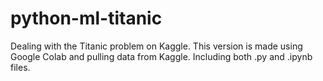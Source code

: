 # python-ml-titanic
Dealing with the Titanic problem on Kaggle. This version is made using Google Colab and pulling data from Kaggle.
Including both .py and .ipynb files.
